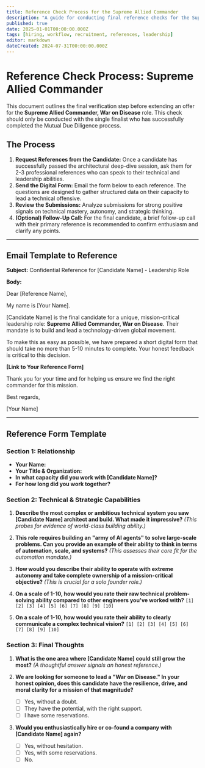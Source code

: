 ```yaml
---
title: Reference Check Process for the Supreme Allied Commander
description: "A guide for conducting final reference checks for the Supreme Allied Commander, War on Disease role, including a bespoke email and form template."
published: true
date: 2025-01-01T00:00:00.000Z
tags: [hiring, workflow, recruitment, references, leadership]
editor: markdown
dateCreated: 2024-07-31T00:00:00.000Z
---
```


# Reference Check Process: Supreme Allied Commander

This document outlines the final verification step before extending an offer for the **Supreme Allied Commander, War on Disease** role. This check should only be conducted with the single finalist who has successfully completed the Mutual Due Diligence process.

## The Process

1.  **Request References from the Candidate:** Once a candidate has successfully passed the architectural deep-dive session, ask them for 2-3 professional references who can speak to their technical and leadership abilities.
2.  **Send the Digital Form:** Email the form below to each reference. The questions are designed to gather structured data on their capacity to lead a technical offensive.
3.  **Review the Submissions:** Analyze submissions for strong positive signals on technical mastery, autonomy, and strategic thinking.
4.  **(Optional) Follow-Up Call:** For the final candidate, a brief follow-up call with their primary reference is recommended to confirm enthusiasm and clarify any points.

---

## Email Template to Reference

**Subject:** Confidential Reference for [Candidate Name] - Leadership Role

**Body:**

Dear [Reference Name],

My name is [Your Name].

[Candidate Name] is the final candidate for a unique, mission-critical leadership role: **Supreme Allied Commander, War on Disease**. Their mandate is to build and lead a technology-driven global movement.

To make this as easy as possible, we have prepared a short digital form that should take no more than 5-10 minutes to complete. Your honest feedback is critical to this decision.

**[Link to Your Reference Form]**

Thank you for your time and for helping us ensure we find the right commander for this mission.

Best regards,

[Your Name]

---

## Reference Form Template

### Section 1: Relationship

- **Your Name:**
- **Your Title & Organization:**
- **In what capacity did you work with [Candidate Name]?**
- **For how long did you work together?**

### Section 2: Technical & Strategic Capabilities

1.  **Describe the most complex or ambitious technical system you saw [Candidate Name] architect and build. What made it impressive?**
    _(This probes for evidence of world-class building ability.)_

2.  **This role requires building an "army of AI agents" to solve large-scale problems. Can you provide an example of their ability to think in terms of automation, scale, and systems?**
    _(This assesses their core fit for the automation mandate.)_

3.  **How would you describe their ability to operate with extreme autonomy and take complete ownership of a mission-critical objective?**
    _(This is crucial for a solo founder role.)_

4.  **On a scale of 1-10, how would you rate their raw technical problem-solving ability compared to other engineers you've worked with?**
    `[1] [2] [3] [4] [5] [6] [7] [8] [9] [10]`

5.  **On a scale of 1-10, how would you rate their ability to clearly communicate a complex technical vision?**
    `[1] [2] [3] [4] [5] [6] [7] [8] [9] [10]`

### Section 3: Final Thoughts

1.  **What is the one area where [Candidate Name] could still grow the most?**
    _(A thoughtful answer signals an honest reference.)_

2.  **We are looking for someone to lead a "War on Disease." In your honest opinion, does this candidate have the resilience, drive, and moral clarity for a mission of that magnitude?**
    - [ ] Yes, without a doubt.
    - [ ] They have the potential, with the right support.
    - [ ] I have some reservations.

3.  **Would you enthusiastically hire or co-found a company with [Candidate Name] again?**
    - [ ] Yes, without hesitation.
    - [ ] Yes, with some reservations.
    - [ ] No.
